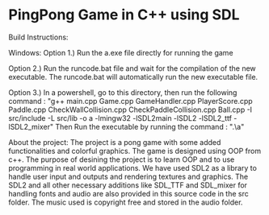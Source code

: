 # PingPong Game in C++ using SDL

Build Instructions:

Windows:
Option 1.) Run the a.exe file directly for running the game

Option 2.) Run the runcode.bat file and wait for the compilation of the new executable. The runcode.bat will automatically run the new executable file.

Option 3.) In a powershell, go to this directory, then run the following command : 
"g++ main.cpp Game.cpp GameHandler.cpp PlayerScore.cpp Paddle.cpp CheckWallCollision.cpp CheckPaddleCollision.cpp Ball.cpp -I src/include -L src/lib -o a -lmingw32 -lSDL2main -lSDL2 -lSDL2_ttf -lSDL2_mixer"
Then Run the executable by running the command :
".\a"



About the project:
The project is a pong game with some added functionalities and colorful graphics. The game is designed using OOP from c++. The purpose of desining the project is to learn OOP and to use programming in real world applications. We have used SDL2 as a library to handle user input and outputs and rendering textures and graphics. The SDL2 and all other necessary additions like SDL_TTF and SDL_mixer for handling fonts and audio are also provided in this source code in the src folder. The music used is copyright free and stored in the audio folder.